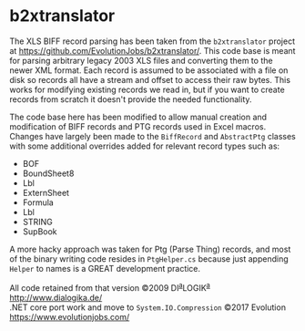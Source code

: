 # b2xtranslator 

The XLS BIFF record parsing has been taken from the `b2xtranslator` project at https://github.com/EvolutionJobs/b2xtranslator/. This code base is meant for parsing arbitrary legacy 2003 XLS files and converting them to the newer XML format. Each record is assumed to be associated with a file on disk so records all have a stream and offset to access their raw bytes. This works for modifying existing records we read in, but if you want to create records from scratch it doesn't provide the needed functionality. 

The code base here has been modified to allow manual creation and modification of BIFF records and PTG records used in Excel macros. Changes have largely been made to the `BiffRecord` and `AbstractPtg` classes with some additional overrides added for relevant record types such as:

* BOF
* BoundSheet8
* Lbl
* ExternSheet
* Formula
* Lbl
* STRING
* SupBook

A more hacky approach was taken for Ptg (Parse Thing) records, and most of the binary writing code resides in `PtgHelper.cs` because just appending `Helper` to names is a GREAT development practice. 

All code retained from that version ©2009 DI<sup><u>a</u></sup>LOGIK<sup><u>a</u></sup> http://www.dialogika.de/  
.NET core port work and move to `System.IO.Compression` ©2017 Evolution https://www.evolutionjobs.com/
